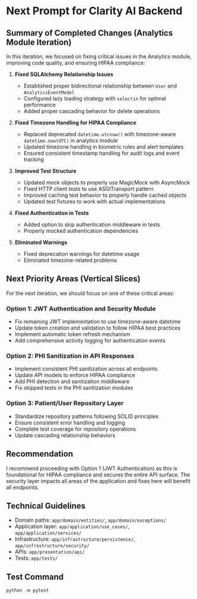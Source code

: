 # Next Prompt for Clarity AI Backend

## Summary of Completed Changes (Analytics Module Iteration)

In this iteration, we focused on fixing critical issues in the Analytics module, improving code quality, and ensuring HIPAA compliance:

1. **Fixed SQLAlchemy Relationship Issues**
   - Established proper bidirectional relationship between `User` and `AnalyticsEventModel`
   - Configured lazy loading strategy with `selectin` for optimal performance
   - Added proper cascading behavior for delete operations

2. **Fixed Timezone Handling for HIPAA Compliance**
   - Replaced deprecated `datetime.utcnow()` with timezone-aware `datetime.now(UTC)` in analytics module
   - Updated timezone handling in biometric rules and alert templates
   - Ensured consistent timestamp handling for audit logs and event tracking

3. **Improved Test Structure**
   - Updated mock objects to properly use MagicMock with AsyncMock
   - Fixed HTTP client tests to use ASGITransport pattern
   - Improved caching test behavior to properly handle cached objects
   - Updated test fixtures to work with actual implementations

4. **Fixed Authentication in Tests**
   - Added option to skip authentication middleware in tests
   - Properly mocked authentication dependencies

5. **Eliminated Warnings**
   - Fixed deprecation warnings for datetime usage
   - Eliminated timezone-related problems

## Next Priority Areas (Vertical Slices)

For the next iteration, we should focus on one of these critical areas:

### Option 1: JWT Authentication and Security Module
- Fix remaining JWT implementation to use timezone-aware datetime
- Update token creation and validation to follow HIPAA best practices
- Implement automatic token refresh mechanism
- Add comprehensive activity logging for authentication events

### Option 2: PHI Sanitization in API Responses
- Implement consistent PHI sanitization across all endpoints
- Update API models to enforce HIPAA compliance
- Add PHI detection and sanitization middleware
- Fix skipped tests in the PHI sanitization modules

### Option 3: Patient/User Repository Layer
- Standardize repository patterns following SOLID principles
- Ensure consistent error handling and logging
- Complete test coverage for repository operations
- Update cascading relationship behaviors

## Recommendation

I recommend proceeding with Option 1 (JWT Authentication) as this is foundational for HIPAA compliance and secures the entire API surface. The security layer impacts all areas of the application and fixes here will benefit all endpoints.

## Technical Guidelines
- Domain paths: `app/domain/entities/`, `app/domain/exceptions/`
- Application layer: `app/application/use_cases/`, `app/application/services/`
- Infrastructure: `app/infrastructure/persistence/`, `app/infrastructure/security/`
- APIs: `app/presentation/api/`
- Tests: `app/tests/`

## Test Command
```
python -m pytest
``` 